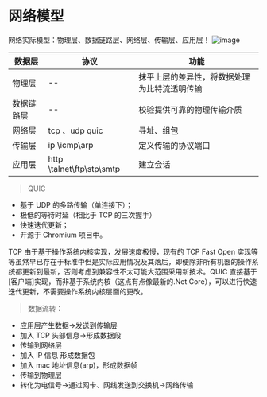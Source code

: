 # 网络模型

网络实际模型：物理层、数据链路层、网络层、传输层、应用层！
![image](https://user-images.githubusercontent.com/84896877/168201127-efe68fbb-de43-453e-8f8c-d9de8e965873.png)

| 数据层     | 协议                      | 功能                                         |
| ---------- | ------------------------- | -------------------------------------------- |
| 物理层     | --                        | 抹平上层的差异性，将数据处理为比特流透明传输 |
| 数据链路层 | --                        | 校验提供可靠的物理传输介质                   |
| 网络层     | tcp 、udp quic            | 寻址、组包                                   |
| 传输层     | ip \icmp\arp              | 定义传输的协议端口                           |
| 应用层     | http \talnet\ftp\stp\smtp | 建立会话                                     |

> QUIC

- 基于 UDP 的多路传输（单连接下）；
- 极低的等待时延（相比于 TCP 的三次握手）
- 快速迭代更新；
- 开源于 Chromium 项目中。

TCP 由于基于操作系统内核实现，发展速度极慢，现有的 TCP Fast Open 实现等等虽然早已存在于标准中但是实际应用情况及其落后，即便除非所有机器的操作系统都更新到最新，否则考虑到兼容性不太可能大范围采用新技术。QUIC 直接基于[客户端]实现，而非基于系统内核（这点有点像最新的.Net Core），可以进行快速迭代更新，不需要操作系统内核层面的更改。

> 数据流转：

- 应用层产生数据->发送到传输层
- 加入 TCP 头部信息->形成数据段
- 传输到网络层
- 加入 IP 信息 形成数据包
- 加入 mac 地址信息(arp)，形成数据帧
- 传输到物理层
- 转化为电信号->通过网卡、网线发送到交换机->网络传输
